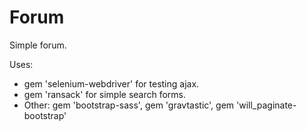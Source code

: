 # Forum

Simple forum.

Uses:
* gem 'selenium-webdriver' for testing ajax.
* gem 'ransack' for simple search forms.
* Other: gem 'bootstrap-sass', gem 'gravtastic', gem 'will_paginate-bootstrap'
